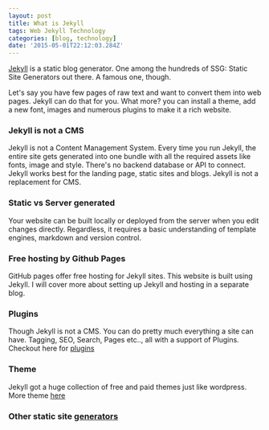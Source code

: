 ```yaml
---
layout: post
title: What is Jekyll
tags: Web Jekyll Technology
categories: [blog, technology]
date: '2015-05-01T22:12:03.284Z'
---
```


[Jekyll](https://jekyllrb.com) is a static blog generator. One among the hundreds of SSG: Static Site Generators out there. A famous one, though.

Let's say you have few pages of raw text and want to convert them into web pages. Jekyll can do that for you. What more? you can install a theme, add a new font, images and numerous plugins to make it a rich website.

### Jekyll is not a CMS

Jekyll is not a Content Management System. Every time you run Jekyll, the entire site gets generated into one bundle with all the required assets like fonts, image and style.
There's no backend database or API to connect. Jekyll works best for the landing page, static sites and blogs. Jekyll is not a replacement for CMS.

### Static vs Server generated

Your website can be built locally or deployed from the server when you edit changes directly. Regardless, it requires a basic understanding of template engines, markdown and version control.

### Free hosting by Github Pages

GitHub pages offer free hosting for Jekyll sites. This website is built using Jekyll. I will cover more about setting up Jekyll and hosting in a separate blog.

### Plugins

Though Jekyll is not a CMS. You can do pretty much everything a site can have. Tagging, SEO, Search, Pages etc.., all with a support of Plugins. Checkout here for [plugins](https://jekyllrb.com/docs/plugins/#available-plugins)

### Theme

Jekyll got a huge collection of free and paid themes just like wordpress. More theme [here](http://themes.jekyllrc.org/)

### Other static site [generators](https://staticsitegenerators.net/)
